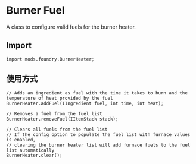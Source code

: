 # Burner Fuel

A class to configure valid fuels for the burner heater.

## Import
```zenscript
import mods.foundry.BurnerHeater;
```

## 使用方式
```zenscript
// Adds an ingredient as fuel with the time it takes to burn and the temperature of heat provided by the fuel
BurnerHeater.addFuel(IIngredient fuel, int time, int heat);

// Removes a fuel from the fuel list
BurnerHeater.removeFuel(IItemStack stack);

// Clears all fuels from the fuel list
// If the config option to populate the fuel list with furnace values is enabled,
// clearing the burner heater list will add furnace fuels to the fuel list automatically
BurnerHeater.clear();
```
